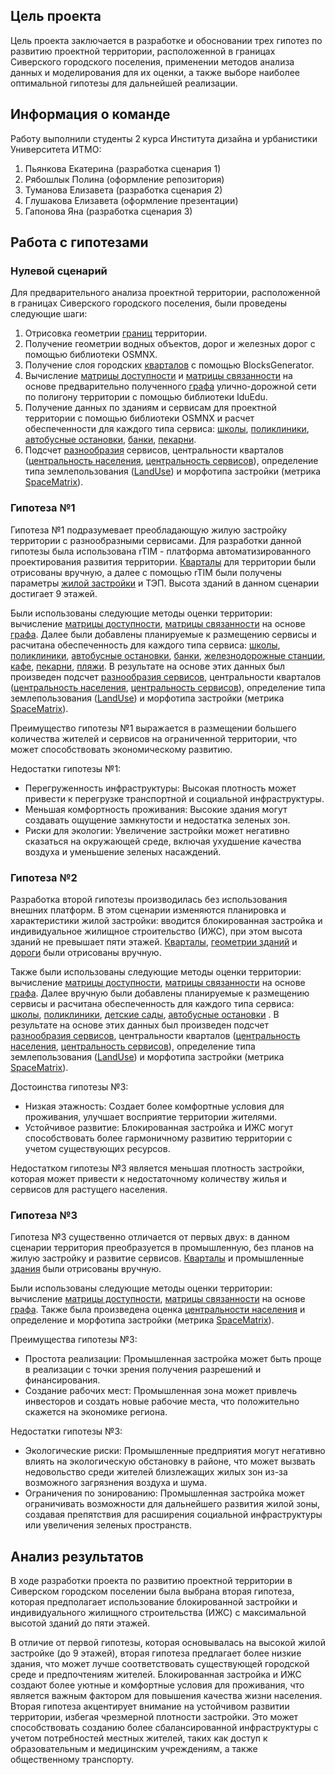 ## Цель проекта
Цель проекта заключается в разработке и обосновании трех гипотез по развитию проектной территории, расположенной в границах Сиверского городского поселения, применении методов анализа данных и моделирования для их оценки, а также выборе наиболее оптимальной гипотезы для дальнейшей реализации.
## Информация о команде
Работу выполнили студенты 2 курса Института дизайна и урбанистики Университета ИТМО:
1. Пьянкова Екатерина (разработка сценария 1)
2. Рябошлык Полина (оформление репозитория)
3. Туманова Елизавета (разработка сценария 2)
4. Глушакова Елизавета (оформление презентации)
5. Гапонова Яна (разработка сценария 3)
## Работа с гипотезами
### Нулевой сценарий
Для предварительного анализа проектной территории, расположенной в границах Сиверского городского поселения, были проведены следующие шаги:
1. Отрисовка геометрии [границ](https://github.com/apolliness/Data-analysis-Siversky/blob/716bb9d574dbb9b1225627c5554fc0f456d3ca80/%D0%BD%D1%83%D0%BB%D0%B5%D0%B2%D0%BE%D0%B9%20%D1%81%D1%86%D0%B5%D0%BD%D0%B0%D1%80%D0%B8%D0%B9/geojson/boundaries.geojson) территории.
2. Получение геометрии водных объектов, дорог и железных дорог с помощью библиотеки OSMNX.
3. Получение слоя городских [кварталов](https://github.com/apolliness/Data-analysis-Siversky/blob/c9a3744320546645aecc04d326b33a30434140a3/%D0%BD%D1%83%D0%BB%D0%B5%D0%B2%D0%BE%D0%B9%20%D1%81%D1%86%D0%B5%D0%BD%D0%B0%D1%80%D0%B8%D0%B9/geojson/blocks_zero.geojson) с помощью BlocksGenerator.
4. Вычисление [матрицы доступности](https://github.com/apolliness/Data-analysis-Siversky/blob/134d8b0e0472ff1377d5291e84986a21823d17ad/%D0%BD%D1%83%D0%BB%D0%B5%D0%B2%D0%BE%D0%B9%20%D1%81%D1%86%D0%B5%D0%BD%D0%B0%D1%80%D0%B8%D0%B9/%D0%B3%D1%80%D0%B0%D1%84%2C%20%D0%B4%D0%BE%D1%81%D1%82%D1%83%D0%BF%D0%BD%D0%BE%D1%81%D1%82%D1%8C%2C%20%D1%81%D0%B2%D1%8F%D0%B7%D0%B0%D0%BD%D0%BD%D0%BE%D1%81%D1%82%D1%8C/%D0%B4%D0%BE%D1%81%D1%82%D1%83%D0%BF%D0%BD%D0%BE%D1%81%D1%82%D1%8C.png) и [матрицы связанности](https://github.com/apolliness/Data-analysis-Siversky/blob/134d8b0e0472ff1377d5291e84986a21823d17ad/%D0%BD%D1%83%D0%BB%D0%B5%D0%B2%D0%BE%D0%B9%20%D1%81%D1%86%D0%B5%D0%BD%D0%B0%D1%80%D0%B8%D0%B9/%D0%B3%D1%80%D0%B0%D1%84%2C%20%D0%B4%D0%BE%D1%81%D1%82%D1%83%D0%BF%D0%BD%D0%BE%D1%81%D1%82%D1%8C%2C%20%D1%81%D0%B2%D1%8F%D0%B7%D0%B0%D0%BD%D0%BD%D0%BE%D1%81%D1%82%D1%8C/%D1%81%D0%B2%D1%8F%D0%B7%D0%B0%D0%BD%D0%BD%D0%BE%D1%81%D1%82%D1%8C.png) на основе предварительно полученного [графа](https://github.com/apolliness/Data-analysis-Siversky/blob/134d8b0e0472ff1377d5291e84986a21823d17ad/%D0%BD%D1%83%D0%BB%D0%B5%D0%B2%D0%BE%D0%B9%20%D1%81%D1%86%D0%B5%D0%BD%D0%B0%D1%80%D0%B8%D0%B9/%D0%B3%D1%80%D0%B0%D1%84%2C%20%D0%B4%D0%BE%D1%81%D1%82%D1%83%D0%BF%D0%BD%D0%BE%D1%81%D1%82%D1%8C%2C%20%D1%81%D0%B2%D1%8F%D0%B7%D0%B0%D0%BD%D0%BD%D0%BE%D1%81%D1%82%D1%8C/%D0%B3%D1%80%D0%B0%D1%84.png) улично-дорожной сети по полигону территории с помощью библиотеки IduEdu.
5. Получение данных по зданиям и сервисам для проектной территории с помощью библиотеки OSMNX и расчет обеспеченности для каждого типа сервиса: [школы](https://github.com/apolliness/Data-analysis-Siversky/blob/3cf3c1e0c1a4580459d4ba169eb834f98c77bbd1/%D0%BD%D1%83%D0%BB%D0%B5%D0%B2%D0%BE%D0%B9%20%D1%81%D1%86%D0%B5%D0%BD%D0%B0%D1%80%D0%B8%D0%B9/%D0%BE%D0%B1%D0%B5%D1%81%D0%BF%D0%B5%D1%87%D0%B5%D0%BD%D0%BD%D0%BE%D1%81%D1%82%D1%8C%20%D1%81%D0%B5%D1%80%D0%B2%D0%B8%D1%81%D0%B0%D0%BC%D0%B8/%D1%88%D0%BA%D0%BE%D0%BB%D1%8B.png), [поликлиники](https://github.com/apolliness/Data-analysis-Siversky/blob/3cf3c1e0c1a4580459d4ba169eb834f98c77bbd1/%D0%BD%D1%83%D0%BB%D0%B5%D0%B2%D0%BE%D0%B9%20%D1%81%D1%86%D0%B5%D0%BD%D0%B0%D1%80%D0%B8%D0%B9/%D0%BE%D0%B1%D0%B5%D1%81%D0%BF%D0%B5%D1%87%D0%B5%D0%BD%D0%BD%D0%BE%D1%81%D1%82%D1%8C%20%D1%81%D0%B5%D1%80%D0%B2%D0%B8%D1%81%D0%B0%D0%BC%D0%B8/%D0%BF%D0%BE%D0%BB%D0%B8%D0%BA%D0%BB%D0%B8%D0%BD%D0%B8%D0%BA%D0%B0.png), [автобусные остановки](https://github.com/apolliness/Data-analysis-Siversky/blob/3cf3c1e0c1a4580459d4ba169eb834f98c77bbd1/%D0%BD%D1%83%D0%BB%D0%B5%D0%B2%D0%BE%D0%B9%20%D1%81%D1%86%D0%B5%D0%BD%D0%B0%D1%80%D0%B8%D0%B9/%D0%BE%D0%B1%D0%B5%D1%81%D0%BF%D0%B5%D1%87%D0%B5%D0%BD%D0%BD%D0%BE%D1%81%D1%82%D1%8C%20%D1%81%D0%B5%D1%80%D0%B2%D0%B8%D1%81%D0%B0%D0%BC%D0%B8/%D0%B0%D0%B2%D1%82%D0%BE%D0%B1%D1%83%D1%81%D0%BD%D1%8B%D0%B5%20%D0%BE%D1%81%D1%82%D0%B0%D0%BD%D0%BE%D0%B2%D0%BA%D0%B8.png), [банки](https://github.com/apolliness/Data-analysis-Siversky/blob/3cf3c1e0c1a4580459d4ba169eb834f98c77bbd1/%D0%BD%D1%83%D0%BB%D0%B5%D0%B2%D0%BE%D0%B9%20%D1%81%D1%86%D0%B5%D0%BD%D0%B0%D1%80%D0%B8%D0%B9/%D0%BE%D0%B1%D0%B5%D1%81%D0%BF%D0%B5%D1%87%D0%B5%D0%BD%D0%BD%D0%BE%D1%81%D1%82%D1%8C%20%D1%81%D0%B5%D1%80%D0%B2%D0%B8%D1%81%D0%B0%D0%BC%D0%B8/%D0%B1%D0%B0%D0%BD%D0%BA.png), [пекарни](https://github.com/apolliness/Data-analysis-Siversky/blob/3cf3c1e0c1a4580459d4ba169eb834f98c77bbd1/%D0%BD%D1%83%D0%BB%D0%B5%D0%B2%D0%BE%D0%B9%20%D1%81%D1%86%D0%B5%D0%BD%D0%B0%D1%80%D0%B8%D0%B9/%D0%BE%D0%B1%D0%B5%D1%81%D0%BF%D0%B5%D1%87%D0%B5%D0%BD%D0%BD%D0%BE%D1%81%D1%82%D1%8C%20%D1%81%D0%B5%D1%80%D0%B2%D0%B8%D1%81%D0%B0%D0%BC%D0%B8/%D0%BF%D0%B5%D0%BA%D0%B0%D1%80%D0%BD%D0%B8.png).
6. Подсчет [разнообразия](https://github.com/apolliness/Data-analysis-Siversky/blob/148cf92ad394ded1e09b53b91d8262e9b72a0335/%D0%BD%D1%83%D0%BB%D0%B5%D0%B2%D0%BE%D0%B9%20%D1%81%D1%86%D0%B5%D0%BD%D0%B0%D1%80%D0%B8%D0%B9/%D0%BE%D0%B1%D0%B5%D1%81%D0%BF%D0%B5%D1%87%D0%B5%D0%BD%D0%BD%D0%BE%D1%81%D1%82%D1%8C%20%D1%81%D0%B5%D1%80%D0%B2%D0%B8%D1%81%D0%B0%D0%BC%D0%B8/%D1%81%D0%B5%D1%80%D0%B2%D0%B8%D1%81%D0%BD%D0%BE%D0%B5%20%D1%80%D0%B0%D0%B7%D0%BD%D0%BE%D0%BE%D0%B1%D1%80%D0%B0%D0%B7%D0%B8%D0%B5.png) сервисов, центральности кварталов ([центральность населения](https://github.com/apolliness/Data-analysis-Siversky/blob/148cf92ad394ded1e09b53b91d8262e9b72a0335/%D0%BD%D1%83%D0%BB%D0%B5%D0%B2%D0%BE%D0%B9%20%D1%81%D1%86%D0%B5%D0%BD%D0%B0%D1%80%D0%B8%D0%B9/%D1%86%D0%B5%D0%BD%D1%82%D1%80%D0%B0%D0%BB%D1%8C%D0%BD%D0%BE%D1%81%D1%82%D1%8C/%D1%86%D0%B5%D0%BD%D1%82%D1%80%D0%B0%D0%BB%D1%8C%D0%BD%D0%BE%D1%81%D1%82%D1%8C%20%D0%BD%D0%B0%D1%81%D0%B5%D0%BB%D0%B5%D0%BD%D0%B8%D1%8F.png), [центральность сервисов](https://github.com/apolliness/Data-analysis-Siversky/blob/148cf92ad394ded1e09b53b91d8262e9b72a0335/%D0%BD%D1%83%D0%BB%D0%B5%D0%B2%D0%BE%D0%B9%20%D1%81%D1%86%D0%B5%D0%BD%D0%B0%D1%80%D0%B8%D0%B9/%D1%86%D0%B5%D0%BD%D1%82%D1%80%D0%B0%D0%BB%D1%8C%D0%BD%D0%BE%D1%81%D1%82%D1%8C/%D1%86%D0%B5%D0%BD%D1%82%D1%80%D0%B0%D0%BB%D1%8C%D0%BD%D0%BE%D1%81%D1%82%D1%8C%20%D1%81%D0%B5%D1%80%D0%B2%D0%B8%D1%81%D0%BE%D0%B2.png)), определение типа землепользования ([LandUse](https://github.com/apolliness/Data-analysis-Siversky/blob/072b200d235483dadc0ff6a29bbfed73a4ad7f94/%D0%BD%D1%83%D0%BB%D0%B5%D0%B2%D0%BE%D0%B9%20%D1%81%D1%86%D0%B5%D0%BD%D0%B0%D1%80%D0%B8%D0%B9/LandUse/land_use_0.png)) и морфотипа застройки (метрика [SpaceMatrix](https://github.com/apolliness/Data-analysis-Siversky/blob/148cf92ad394ded1e09b53b91d8262e9b72a0335/%D0%BD%D1%83%D0%BB%D0%B5%D0%B2%D0%BE%D0%B9%20%D1%81%D1%86%D0%B5%D0%BD%D0%B0%D1%80%D0%B8%D0%B9/SpaceMatrix/SpaceMatrix.png)).
### Гипотеза №1
Гипотеза №1 подразумевает преобладающую жилую застройку территории с разнообразными сервисами. Для разработки данной гипотезы была использована rTIM - платформа автоматизированного проектирования развития территории. [Кварталы](https://github.com/apolliness/Data-analysis-Siversky/blob/c0a9938afe4ad4793312f240304b45956e8898c2/%D0%B3%D0%B8%D0%BF%D0%BE%D1%82%D0%B5%D0%B7%D0%B0%201/geojson/blocks.geojson) для территории были отрисованы вручную, а далее с помощью rTIM были получены параметры [жилой застройки](https://github.com/apolliness/Data-analysis-Siversky/blob/f5f1de2ec1665e770c45b9fc8cd2e254f60e59c9/%D0%B3%D0%B8%D0%BF%D0%BE%D1%82%D0%B5%D0%B7%D0%B0%201/geojson/buildings_1.geojson) и ТЭП. Высота зданий в данном сценарии достигает 9 этажей.

Были использованы следующие методы оценки территории: вычисление [матрицы доступности](https://github.com/apolliness/Data-analysis-Siversky/blob/c08361242234565dcf63bd5368999ebae1200d23/%D0%B3%D0%B8%D0%BF%D0%BE%D1%82%D0%B5%D0%B7%D0%B0%201/%D0%B3%D1%80%D0%B0%D1%84%2C%20%D0%B4%D0%BE%D1%81%D1%82%D1%83%D0%BF%D0%BD%D0%BE%D1%81%D1%82%D1%8C%2C%20%D1%81%D0%B2%D1%8F%D0%B7%D0%B0%D0%BD%D0%BD%D0%BE%D1%81%D1%82%D1%8C/%D0%B4%D0%BE%D1%81%D1%82%D1%83%D0%BF%D0%BD%D0%BE%D1%81%D1%82%D1%8C.png), [матрицы связанности](https://github.com/apolliness/Data-analysis-Siversky/blob/4507fe6d6488b91464c7953d5de68ed508ba3a64/%D0%B3%D0%B8%D0%BF%D0%BE%D1%82%D0%B5%D0%B7%D0%B0%201/%D0%B3%D1%80%D0%B0%D1%84%2C%20%D0%B4%D0%BE%D1%81%D1%82%D1%83%D0%BF%D0%BD%D0%BE%D1%81%D1%82%D1%8C%2C%20%D1%81%D0%B2%D1%8F%D0%B7%D0%B0%D0%BD%D0%BD%D0%BE%D1%81%D1%82%D1%8C/%D1%81%D0%B2%D1%8F%D0%B7%D0%B0%D0%BD%D0%BD%D0%BE%D1%81%D1%82%D1%8C.png) на основе [графа](https://github.com/apolliness/Data-analysis-Siversky/blob/4507fe6d6488b91464c7953d5de68ed508ba3a64/%D0%B3%D0%B8%D0%BF%D0%BE%D1%82%D0%B5%D0%B7%D0%B0%201/%D0%B3%D1%80%D0%B0%D1%84%2C%20%D0%B4%D0%BE%D1%81%D1%82%D1%83%D0%BF%D0%BD%D0%BE%D1%81%D1%82%D1%8C%2C%20%D1%81%D0%B2%D1%8F%D0%B7%D0%B0%D0%BD%D0%BD%D0%BE%D1%81%D1%82%D1%8C/%D0%B3%D1%80%D0%B0%D1%84.png). 
Далее были добавлены планируемые к размещению сервисы и расчитана обеспеченность для каждого типа сервиса: [школы](https://github.com/apolliness/Data-analysis-Siversky/blob/4507fe6d6488b91464c7953d5de68ed508ba3a64/%D0%B3%D0%B8%D0%BF%D0%BE%D1%82%D0%B5%D0%B7%D0%B0%201/%D0%BE%D0%B1%D0%B5%D1%81%D0%BF%D0%B5%D1%87%D0%B5%D0%BD%D0%BD%D0%BE%D1%81%D1%82%D1%8C%20%D1%81%D0%B5%D1%80%D0%B2%D0%B8%D1%81%D0%B0%D0%BC%D0%B8/%D1%88%D0%BA%D0%BE%D0%BB%D1%8B.png), [поликлиники](https://github.com/apolliness/Data-analysis-Siversky/blob/4507fe6d6488b91464c7953d5de68ed508ba3a64/%D0%B3%D0%B8%D0%BF%D0%BE%D1%82%D0%B5%D0%B7%D0%B0%201/%D0%BE%D0%B1%D0%B5%D1%81%D0%BF%D0%B5%D1%87%D0%B5%D0%BD%D0%BD%D0%BE%D1%81%D1%82%D1%8C%20%D1%81%D0%B5%D1%80%D0%B2%D0%B8%D1%81%D0%B0%D0%BC%D0%B8/%D0%BF%D0%BE%D0%BB%D0%B8%D0%BA%D0%BB%D0%B8%D0%BD%D0%B8%D0%BA%D0%B8.png), [автобусные остановки](https://github.com/apolliness/Data-analysis-Siversky/blob/4507fe6d6488b91464c7953d5de68ed508ba3a64/%D0%B3%D0%B8%D0%BF%D0%BE%D1%82%D0%B5%D0%B7%D0%B0%201/%D0%BE%D0%B1%D0%B5%D1%81%D0%BF%D0%B5%D1%87%D0%B5%D0%BD%D0%BD%D0%BE%D1%81%D1%82%D1%8C%20%D1%81%D0%B5%D1%80%D0%B2%D0%B8%D1%81%D0%B0%D0%BC%D0%B8/%D0%B0%D0%B2%D1%82%D0%BE%D0%B1%D1%83%D1%81%D0%BD%D0%B0%D1%8F%20%D0%BE%D1%81%D1%82%D0%B0%D0%BD%D0%BE%D0%B2%D0%BA%D0%B0.png), [банки](https://github.com/apolliness/Data-analysis-Siversky/blob/4507fe6d6488b91464c7953d5de68ed508ba3a64/%D0%B3%D0%B8%D0%BF%D0%BE%D1%82%D0%B5%D0%B7%D0%B0%201/%D0%BE%D0%B1%D0%B5%D1%81%D0%BF%D0%B5%D1%87%D0%B5%D0%BD%D0%BD%D0%BE%D1%81%D1%82%D1%8C%20%D1%81%D0%B5%D1%80%D0%B2%D0%B8%D1%81%D0%B0%D0%BC%D0%B8/%D0%B1%D0%B0%D0%BD%D0%BA%D0%B8.png), [железнодорожные станции](https://github.com/apolliness/Data-analysis-Siversky/blob/4507fe6d6488b91464c7953d5de68ed508ba3a64/%D0%B3%D0%B8%D0%BF%D0%BE%D1%82%D0%B5%D0%B7%D0%B0%201/%D0%BE%D0%B1%D0%B5%D1%81%D0%BF%D0%B5%D1%87%D0%B5%D0%BD%D0%BD%D0%BE%D1%81%D1%82%D1%8C%20%D1%81%D0%B5%D1%80%D0%B2%D0%B8%D1%81%D0%B0%D0%BC%D0%B8/%D0%B6%D0%B4%20%D1%81%D1%82%D0%B0%D0%BD%D1%86%D0%B8%D1%8F.png), [кафе](https://github.com/apolliness/Data-analysis-Siversky/blob/4507fe6d6488b91464c7953d5de68ed508ba3a64/%D0%B3%D0%B8%D0%BF%D0%BE%D1%82%D0%B5%D0%B7%D0%B0%201/%D0%BE%D0%B1%D0%B5%D1%81%D0%BF%D0%B5%D1%87%D0%B5%D0%BD%D0%BD%D0%BE%D1%81%D1%82%D1%8C%20%D1%81%D0%B5%D1%80%D0%B2%D0%B8%D1%81%D0%B0%D0%BC%D0%B8/%D0%BA%D0%B0%D1%84%D0%B5.png), [пекарни](https://github.com/apolliness/Data-analysis-Siversky/blob/4507fe6d6488b91464c7953d5de68ed508ba3a64/%D0%B3%D0%B8%D0%BF%D0%BE%D1%82%D0%B5%D0%B7%D0%B0%201/%D0%BE%D0%B1%D0%B5%D1%81%D0%BF%D0%B5%D1%87%D0%B5%D0%BD%D0%BD%D0%BE%D1%81%D1%82%D1%8C%20%D1%81%D0%B5%D1%80%D0%B2%D0%B8%D1%81%D0%B0%D0%BC%D0%B8/%D0%BF%D0%B5%D0%BA%D0%B0%D1%80%D0%BD%D0%B8.png), [пляжи](https://github.com/apolliness/Data-analysis-Siversky/blob/4507fe6d6488b91464c7953d5de68ed508ba3a64/%D0%B3%D0%B8%D0%BF%D0%BE%D1%82%D0%B5%D0%B7%D0%B0%201/%D0%BE%D0%B1%D0%B5%D1%81%D0%BF%D0%B5%D1%87%D0%B5%D0%BD%D0%BD%D0%BE%D1%81%D1%82%D1%8C%20%D1%81%D0%B5%D1%80%D0%B2%D0%B8%D1%81%D0%B0%D0%BC%D0%B8/%D0%BF%D0%BB%D1%8F%D0%B6%D0%B8.png). В результате на основе этих данных был произведен подсчет [разнообразия сервисов](https://github.com/apolliness/Data-analysis-Siversky/blob/b1234a72abd2d75ff10b59aedef60071eb093550/%D0%B3%D0%B8%D0%BF%D0%BE%D1%82%D0%B5%D0%B7%D0%B0%201/%D0%BE%D0%B1%D0%B5%D1%81%D0%BF%D0%B5%D1%87%D0%B5%D0%BD%D0%BD%D0%BE%D1%81%D1%82%D1%8C%20%D1%81%D0%B5%D1%80%D0%B2%D0%B8%D1%81%D0%B0%D0%BC%D0%B8/%D1%80%D0%B0%D0%B7%D0%BD%D0%BE%D0%BE%D0%B1%D1%80%D0%B0%D0%B7%D0%B8%D0%B5%20%D1%81%D0%B5%D1%80%D0%B2%D0%B8%D1%81%D0%BE%D0%B2.png), центральности кварталов ([центральность населения](https://github.com/apolliness/Data-analysis-Siversky/blob/b1234a72abd2d75ff10b59aedef60071eb093550/%D0%B3%D0%B8%D0%BF%D0%BE%D1%82%D0%B5%D0%B7%D0%B0%201/%D1%86%D0%B5%D0%BD%D1%82%D1%80%D0%B0%D0%BB%D1%8C%D0%BD%D0%BE%D1%81%D1%82%D1%8C/%D1%86%D0%B5%D0%BD%D1%82%D1%80%D0%B0%D0%BB%D1%8C%D0%BD%D0%BE%D1%81%D1%82%D1%8C%20%D0%BF%D0%BE%20%D0%BB%D1%8E%D0%B4%D1%8F%D0%BC.png), [центральность сервисов](https://github.com/apolliness/Data-analysis-Siversky/blob/b1234a72abd2d75ff10b59aedef60071eb093550/%D0%B3%D0%B8%D0%BF%D0%BE%D1%82%D0%B5%D0%B7%D0%B0%201/%D1%86%D0%B5%D0%BD%D1%82%D1%80%D0%B0%D0%BB%D1%8C%D0%BD%D0%BE%D1%81%D1%82%D1%8C/%D1%86%D0%B5%D0%BD%D1%82%D1%80%D0%B0%D0%BB%D1%8C%D0%BD%D0%BE%D1%81%D1%82%D1%8C%20%D0%BF%D0%BE%20%D1%81%D0%B5%D1%80%D0%B2%D0%B8%D1%81%D0%B0%D0%BC.png)), определение типа землепользования ([LandUse](https://github.com/apolliness/Data-analysis-Siversky/blob/b1234a72abd2d75ff10b59aedef60071eb093550/%D0%B3%D0%B8%D0%BF%D0%BE%D1%82%D0%B5%D0%B7%D0%B0%201/LandUse/land_use_1.png)) и морфотипа застройки (метрика [SpaceMatrix](https://github.com/apolliness/Data-analysis-Siversky/blob/b1234a72abd2d75ff10b59aedef60071eb093550/%D0%B3%D0%B8%D0%BF%D0%BE%D1%82%D0%B5%D0%B7%D0%B0%201/SpaceMatrix/SpaceMatrix.png)).

Преимущество гипотезы №1 выражается в размещении большего количества жителей и сервисов на ограниченной территории, что может способствовать экономическому развитию.

Недостатки гипотезы №1:
- Перегруженность инфраструктуры: Высокая плотность может привести к перегрузке транспортной и социальной инфраструктуры.
- Меньшая комфортность проживания: Высокие здания могут создавать ощущение замкнутости и недостатка зеленых зон.
- Риски для экологии: Увеличение застройки может негативно сказаться на окружающей среде, включая ухудшение качества воздуха и уменьшение зеленых насаждений.

### Гипотеза №2

Разработка второй гипотезы производилась без использования внешних платформ. В этом сценарии изменяются планировка и характеристики жилой застройки: вводится блокированная застройка и индивидуальное жилищное строительство (ИЖС), при этом высота зданий не превышает пяти этажей. [Кварталы](https://github.com/apolliness/Data-analysis-Siversky/blob/43bb36ec34ec06cffd48fa539a8f9ee3acb14509/%D0%B3%D0%B8%D0%BF%D0%BE%D1%82%D0%B5%D0%B7%D0%B0%202/geojson/blocks_2.geojson), [геометрии зданий](https://github.com/apolliness/Data-analysis-Siversky/blob/43bb36ec34ec06cffd48fa539a8f9ee3acb14509/%D0%B3%D0%B8%D0%BF%D0%BE%D1%82%D0%B5%D0%B7%D0%B0%202/geojson/buildings_2.geojson) и [дороги](https://github.com/apolliness/Data-analysis-Siversky/blob/43bb36ec34ec06cffd48fa539a8f9ee3acb14509/%D0%B3%D0%B8%D0%BF%D0%BE%D1%82%D0%B5%D0%B7%D0%B0%202/geojson/roads_2.geojson) были отрисованы вручную.

Также были использованы следующие методы оценки территории: вычисление [матрицы доступности](https://github.com/apolliness/Data-analysis-Siversky/blob/08be13d232edf90237a116a4d1779591ef00e1b3/%D0%B3%D0%B8%D0%BF%D0%BE%D1%82%D0%B5%D0%B7%D0%B0%202/%D0%B3%D1%80%D0%B0%D1%84%2C%20%D0%B4%D0%BE%D1%81%D1%82%D1%83%D0%BF%D0%BD%D0%BE%D1%81%D1%82%D1%8C%2C%20%D1%81%D0%B2%D1%8F%D0%B7%D0%B0%D0%BD%D0%BD%D0%BE%D1%81%D1%82%D1%8C/%D0%B4%D0%BE%D1%81%D1%82%D1%83%D0%BF%D0%BD%D0%BE%D1%81%D1%82%D1%8C.png), [матрицы связанности](https://github.com/apolliness/Data-analysis-Siversky/blob/08be13d232edf90237a116a4d1779591ef00e1b3/%D0%B3%D0%B8%D0%BF%D0%BE%D1%82%D0%B5%D0%B7%D0%B0%202/%D0%B3%D1%80%D0%B0%D1%84%2C%20%D0%B4%D0%BE%D1%81%D1%82%D1%83%D0%BF%D0%BD%D0%BE%D1%81%D1%82%D1%8C%2C%20%D1%81%D0%B2%D1%8F%D0%B7%D0%B0%D0%BD%D0%BD%D0%BE%D1%81%D1%82%D1%8C/%D1%81%D0%B2%D1%8F%D0%B7%D0%B0%D0%BD%D0%BD%D0%BE%D1%81%D1%82%D1%8C.png) на основе [графа](https://github.com/apolliness/Data-analysis-Siversky/blob/08be13d232edf90237a116a4d1779591ef00e1b3/%D0%B3%D0%B8%D0%BF%D0%BE%D1%82%D0%B5%D0%B7%D0%B0%202/%D0%B3%D1%80%D0%B0%D1%84%2C%20%D0%B4%D0%BE%D1%81%D1%82%D1%83%D0%BF%D0%BD%D0%BE%D1%81%D1%82%D1%8C%2C%20%D1%81%D0%B2%D1%8F%D0%B7%D0%B0%D0%BD%D0%BD%D0%BE%D1%81%D1%82%D1%8C/%D0%B3%D1%80%D0%B0%D1%84.png). Далее вручную были добавлены планируемые к размещению сервисы и расчитана обеспеченность для каждого типа сервиса: [школы](https://github.com/apolliness/Data-analysis-Siversky/blob/08be13d232edf90237a116a4d1779591ef00e1b3/%D0%B3%D0%B8%D0%BF%D0%BE%D1%82%D0%B5%D0%B7%D0%B0%202/%D0%BE%D0%B1%D0%B5%D1%81%D0%BF%D0%B5%D1%87%D0%B5%D0%BD%D0%BD%D0%BE%D1%81%D1%82%D1%8C%20%D1%81%D0%B5%D1%80%D0%B2%D0%B8%D1%81%D0%B0%D0%BC%D0%B8/%D1%88%D0%BA%D0%BE%D0%BB%D1%8B.png), [поликлиники](https://github.com/apolliness/Data-analysis-Siversky/blob/08be13d232edf90237a116a4d1779591ef00e1b3/%D0%B3%D0%B8%D0%BF%D0%BE%D1%82%D0%B5%D0%B7%D0%B0%202/%D0%BE%D0%B1%D0%B5%D1%81%D0%BF%D0%B5%D1%87%D0%B5%D0%BD%D0%BD%D0%BE%D1%81%D1%82%D1%8C%20%D1%81%D0%B5%D1%80%D0%B2%D0%B8%D1%81%D0%B0%D0%BC%D0%B8/%D0%BF%D0%BE%D0%BB%D0%B8%D0%BA%D0%BB%D0%B8%D0%BD%D0%B8%D0%BA%D0%B0.png), [детские сады](https://github.com/apolliness/Data-analysis-Siversky/blob/08be13d232edf90237a116a4d1779591ef00e1b3/%D0%B3%D0%B8%D0%BF%D0%BE%D1%82%D0%B5%D0%B7%D0%B0%202/%D0%BE%D0%B1%D0%B5%D1%81%D0%BF%D0%B5%D1%87%D0%B5%D0%BD%D0%BD%D0%BE%D1%81%D1%82%D1%8C%20%D1%81%D0%B5%D1%80%D0%B2%D0%B8%D1%81%D0%B0%D0%BC%D0%B8/%D0%B4%D0%B5%D1%82%20%D1%81%D0%B0%D0%B4%D1%8B.png), [автобусные остановки](https://github.com/apolliness/Data-analysis-Siversky/blob/08be13d232edf90237a116a4d1779591ef00e1b3/%D0%B3%D0%B8%D0%BF%D0%BE%D1%82%D0%B5%D0%B7%D0%B0%202/%D0%BE%D0%B1%D0%B5%D1%81%D0%BF%D0%B5%D1%87%D0%B5%D0%BD%D0%BD%D0%BE%D1%81%D1%82%D1%8C%20%D1%81%D0%B5%D1%80%D0%B2%D0%B8%D1%81%D0%B0%D0%BC%D0%B8/%D0%B0%D0%B2%D1%82%D0%BE%D0%B1%D1%83%D1%81%D0%BD%D1%8B%D0%B5%20%D0%BE%D1%81%D1%82%D0%B0%D0%BD%D0%BE%D0%B2%D0%BA%D0%B8.png) . В результате на основе этих данных был произведен подсчет [разнообразия сервисов](https://github.com/apolliness/Data-analysis-Siversky/blob/08be13d232edf90237a116a4d1779591ef00e1b3/%D0%B3%D0%B8%D0%BF%D0%BE%D1%82%D0%B5%D0%B7%D0%B0%202/%D0%BE%D0%B1%D0%B5%D1%81%D0%BF%D0%B5%D1%87%D0%B5%D0%BD%D0%BD%D0%BE%D1%81%D1%82%D1%8C%20%D1%81%D0%B5%D1%80%D0%B2%D0%B8%D1%81%D0%B0%D0%BC%D0%B8/%D1%80%D0%B0%D0%B7%D0%BD%D0%BE%D0%BE%D0%B1%D1%80%D0%B0%D0%B7%D0%B8%D0%B5%20%D1%81%D0%B5%D1%80%D0%B2%D0%B8%D1%81%D0%BE%D0%B2.png), центральности кварталов ([центральность населения](https://github.com/apolliness/Data-analysis-Siversky/blob/31160b11f39ef7ec39e9e4d07a692136940f02bf/%D0%B3%D0%B8%D0%BF%D0%BE%D1%82%D0%B5%D0%B7%D0%B0%202/%D1%86%D0%B5%D0%BD%D1%82%D1%80%D0%B0%D0%BB%D1%8C%D0%BD%D0%BE%D1%81%D1%82%D1%8C/%D1%86%D0%B5%D0%BD%D1%82%D1%80%D0%B0%D0%BB%D1%8C%D0%BD%D0%BE%D1%81%D1%82%D1%8C%20%D0%BD%D0%B0%D1%81%D0%B5%D0%BB%D0%B5%D0%BD%D0%B8%D1%8F.png), [центральность сервисов](https://github.com/apolliness/Data-analysis-Siversky/blob/31160b11f39ef7ec39e9e4d07a692136940f02bf/%D0%B3%D0%B8%D0%BF%D0%BE%D1%82%D0%B5%D0%B7%D0%B0%202/%D1%86%D0%B5%D0%BD%D1%82%D1%80%D0%B0%D0%BB%D1%8C%D0%BD%D0%BE%D1%81%D1%82%D1%8C/%D1%86%D0%B5%D0%BD%D1%82%D1%80%D0%B0%D0%BB%D1%8C%D0%BD%D0%BE%D1%81%D1%82%D1%8C_%D0%BF%D0%BE_%D1%81%D0%B5%D1%80%D0%B2%D0%B8%D1%81%D0%B0%D0%BC.png)), определение типа землепользования ([LandUse](https://github.com/apolliness/Data-analysis-Siversky/blob/31160b11f39ef7ec39e9e4d07a692136940f02bf/%D0%B3%D0%B8%D0%BF%D0%BE%D1%82%D0%B5%D0%B7%D0%B0%202/LandUse/land_use_2.png)) и морфотипа застройки (метрика [SpaceMatrix](https://github.com/apolliness/Data-analysis-Siversky/blob/31160b11f39ef7ec39e9e4d07a692136940f02bf/%D0%B3%D0%B8%D0%BF%D0%BE%D1%82%D0%B5%D0%B7%D0%B0%202/SpaceMatrix/SpaceMatrix.png)).

Достоинства гипотезы №3:
- Низкая этажность: Создает более комфортные условия для проживания, улучшает восприятие территории жителями.
- Устойчивое развитие: Блокированная застройка и ИЖС могут способствовать более гармоничному развитию территории с учетом существующих ресурсов.

Недостатком гипотезы №3 является меньшая плотность застройки, которая может привести к недостаточному количеству жилья и сервисов для растущего населения.

### Гипотеза №3

Гипотеза №3 существенно отличается от первых двух: в данном сценарии территория преобразуется в промышленную, без планов на жилую застройку и развитие сервисов. [Кварталы](https://github.com/apolliness/Data-analysis-Siversky/blob/31160b11f39ef7ec39e9e4d07a692136940f02bf/%D0%B3%D0%B8%D0%BF%D0%BE%D1%82%D0%B5%D0%B7%D0%B0%203/geojson/blocks_3.geojson) и промышленные [здания](https://github.com/apolliness/Data-analysis-Siversky/blob/31160b11f39ef7ec39e9e4d07a692136940f02bf/%D0%B3%D0%B8%D0%BF%D0%BE%D1%82%D0%B5%D0%B7%D0%B0%203/geojson/buildings_3.geojson) были отрисованы вручную.

Были использованы следующие методы оценки территории: вычисление [матрицы доступности](https://github.com/apolliness/Data-analysis-Siversky/blob/31160b11f39ef7ec39e9e4d07a692136940f02bf/%D0%B3%D0%B8%D0%BF%D0%BE%D1%82%D0%B5%D0%B7%D0%B0%203/%D0%B3%D1%80%D0%B0%D1%84%2C%20%D0%B4%D0%BE%D1%81%D1%82%D1%83%D0%BF%D0%BD%D0%BE%D1%81%D1%82%D1%8C%2C%20%D1%81%D0%B2%D1%8F%D0%B7%D0%B0%D0%BD%D0%BD%D0%BE%D1%81%D1%82%D1%8C/%D0%B4%D0%BE%D1%81%D1%82%D1%83%D0%BF%D0%BD%D0%BE%D1%81%D1%82%D1%8C.png), [матрицы связанности](https://github.com/apolliness/Data-analysis-Siversky/blob/f092af775d8b1419651a55c3865f94a5525634da/%D0%B3%D0%B8%D0%BF%D0%BE%D1%82%D0%B5%D0%B7%D0%B0%203/%D0%B3%D1%80%D0%B0%D1%84%2C%20%D0%B4%D0%BE%D1%81%D1%82%D1%83%D0%BF%D0%BD%D0%BE%D1%81%D1%82%D1%8C%2C%20%D1%81%D0%B2%D1%8F%D0%B7%D0%B0%D0%BD%D0%BD%D0%BE%D1%81%D1%82%D1%8C/%D1%81%D0%B2%D1%8F%D0%B7%D0%B0%D0%BD%D0%BD%D0%BE%D1%81%D1%82%D1%8C.png) на основе [графа](https://github.com/apolliness/Data-analysis-Siversky/blob/f092af775d8b1419651a55c3865f94a5525634da/%D0%B3%D0%B8%D0%BF%D0%BE%D1%82%D0%B5%D0%B7%D0%B0%203/%D0%B3%D1%80%D0%B0%D1%84%2C%20%D0%B4%D0%BE%D1%81%D1%82%D1%83%D0%BF%D0%BD%D0%BE%D1%81%D1%82%D1%8C%2C%20%D1%81%D0%B2%D1%8F%D0%B7%D0%B0%D0%BD%D0%BD%D0%BE%D1%81%D1%82%D1%8C/%D0%B3%D1%80%D0%B0%D1%84.png). Также была произведена оценка [центральности населения](https://github.com/apolliness/Data-analysis-Siversky/blob/f092af775d8b1419651a55c3865f94a5525634da/%D0%B3%D0%B8%D0%BF%D0%BE%D1%82%D0%B5%D0%B7%D0%B0%203/%D1%86%D0%B5%D0%BD%D1%82%D1%80%D0%B0%D0%BB%D1%8C%D0%BD%D0%BE%D1%81%D1%82%D1%8C/%D1%86%D0%B5%D0%BD%D1%82%D1%80%D0%B0%D0%BB%D1%8C%D0%BD%D0%BE%D1%81%D1%82%D1%8C%20%D0%BF%D0%BE%20%D0%BD%D0%B0%D1%81%D0%B5%D0%BB%D0%B5%D0%BD%D0%B8%D1%8E.png) и определение и морфотипа застройки (метрика [SpaceMatrix](https://github.com/apolliness/Data-analysis-Siversky/blob/f092af775d8b1419651a55c3865f94a5525634da/%D0%B3%D0%B8%D0%BF%D0%BE%D1%82%D0%B5%D0%B7%D0%B0%203/SpaceMatrix/SpaceMatrix.png)).

Преимущества гипотезы №3:
- Простота реализации: Промышленная застройка может быть проще в реализации с точки зрения получения разрешений и финансирования.
- Создание рабочих мест: Промышленная зона может привлечь инвесторов и создать новые рабочие места, что положительно скажется на экономике региона.
  
Недостатки гипотезы №3:
- Экологические риски: Промышленные предприятия могут негативно влиять на экологическую обстановку в районе, что может вызвать недовольство среди жителей близлежащих жилых зон из-за возможного загрязнения воздуха и шума.
- Ограничения по зонированию: Промышленная застройка может ограничивать возможности для дальнейшего развития жилой зоны, создавая препятствия для расширения социальной инфраструктуры или увеличения зеленых пространств.
  
## Анализ результатов

В ходе разработки проекта по развитию проектной территории в Сиверском городском поселении была выбрана вторая гипотеза, которая предполагает использование блокированной застройки и индивидуального жилищного строительства (ИЖС) с максимальной высотой зданий до пяти этажей. 

В отличие от первой гипотезы, которая основывалась на высокой жилой застройке (до 9 этажей), вторая гипотеза предлагает более низкие здания, что может лучше соответствовать существующей городской среде и предпочтениям жителей. Блокированная застройка и ИЖС создают более уютные и комфортные условия для проживания, что является важным фактором для повышения качества жизни населения. Вторая гипотеза акцентирует внимание на устойчивом развитии территории, избегая чрезмерной плотности застройки. Это может способствовать созданию более сбалансированной инфраструктуры с учетом потребностей местных жителей, таких как доступ к образовательным и медицинским учреждениям, а также общественному транспорту.
